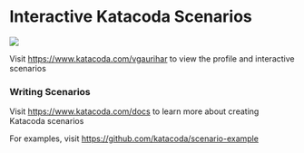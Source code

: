 # Interactive Katacoda Scenarios

[![](http://shields.katacoda.com/katacoda/vgaurihar/count.svg)](https://www.katacoda.com/vgaurihar "Get your profile on Katacoda.com")

Visit https://www.katacoda.com/vgaurihar to view the profile and interactive scenarios

### Writing Scenarios
Visit https://www.katacoda.com/docs to learn more about creating Katacoda scenarios

For examples, visit https://github.com/katacoda/scenario-example

